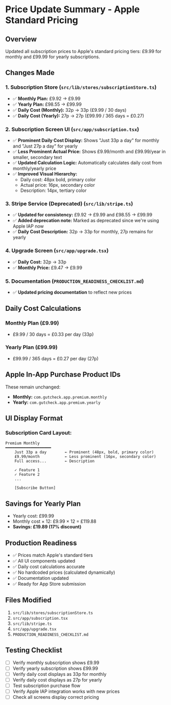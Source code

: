 # Price Update Summary - Apple Standard Pricing

## Overview
Updated all subscription prices to Apple's standard pricing tiers: £9.99 for monthly and £99.99 for yearly subscriptions.

## Changes Made

### 1. Subscription Store (`src/lib/stores/subscriptionStore.ts`)
- ✅ **Monthly Plan:** £9.92 → £9.99
- ✅ **Yearly Plan:** £98.55 → £99.99
- ✅ **Daily Cost (Monthly):** 32p → 33p (£9.99 / 30 days)
- ✅ **Daily Cost (Yearly):** 27p → 27p (£99.99 / 365 days = £0.27)

### 2. Subscription Screen UI (`src/app/subscription.tsx`)
- ✅ **Prominent Daily Cost Display:** Shows "Just 33p a day" for monthly and "Just 27p a day" for yearly
- ✅ **Less Prominent Actual Price:** Shows £9.99/month and £99.99/year in smaller, secondary text
- ✅ **Updated Calculation Logic:** Automatically calculates daily cost from monthly/yearly price
- ✅ **Improved Visual Hierarchy:** 
  - Daily cost: 48px bold, primary color
  - Actual price: 16px, secondary color
  - Description: 14px, tertiary color

### 3. Stripe Service (Deprecated) (`src/lib/stripe.ts`)
- ✅ **Updated for consistency:** £9.92 → £9.99 and £98.55 → £99.99
- ✅ **Added deprecation note:** Marked as deprecated since we're using Apple IAP now
- ✅ **Daily Cost Description:** 32p → 33p for monthly, 27p remains for yearly

### 4. Upgrade Screen (`src/app/upgrade.tsx`)
- ✅ **Daily Cost:** 32p → 33p
- ✅ **Monthly Price:** £9.47 → £9.99

### 5. Documentation (`PRODUCTION_READINESS_CHECKLIST.md`)
- ✅ **Updated pricing documentation** to reflect new prices

## Daily Cost Calculations

### Monthly Plan (£9.99)
- £9.99 / 30 days = £0.33 per day (33p)

### Yearly Plan (£99.99)
- £99.99 / 365 days = £0.27 per day (27p)

## Apple In-App Purchase Product IDs
These remain unchanged:
- **Monthly:** `com.gutcheck.app.premium.monthly`
- **Yearly:** `com.gutcheck.app.premium.yearly`

## UI Display Format

### Subscription Card Layout:
```
Premium Monthly
━━━━━━━━━━━━━━━━━━━━
    Just 33p a day        ← Prominent (48px, bold, primary color)
    £9.99/month           ← Less prominent (16px, secondary color)
    Full access...        ← Description
    
    ✓ Feature 1
    ✓ Feature 2
    ...
    
    [Subscribe Button]
```

## Savings for Yearly Plan
- Yearly cost: £99.99
- Monthly cost × 12: £9.99 × 12 = £119.88
- **Savings: £19.89 (17% discount)**

## Production Readiness
- ✅ Prices match Apple's standard tiers
- ✅ All UI components updated
- ✅ Daily cost calculations accurate
- ✅ No hardcoded prices (calculated dynamically)
- ✅ Documentation updated
- ✅ Ready for App Store submission

## Files Modified
1. `src/lib/stores/subscriptionStore.ts`
2. `src/app/subscription.tsx`
3. `src/lib/stripe.ts`
4. `src/app/upgrade.tsx`
5. `PRODUCTION_READINESS_CHECKLIST.md`

## Testing Checklist
- [ ] Verify monthly subscription shows £9.99
- [ ] Verify yearly subscription shows £99.99
- [ ] Verify daily cost displays as 33p for monthly
- [ ] Verify daily cost displays as 27p for yearly
- [ ] Test subscription purchase flow
- [ ] Verify Apple IAP integration works with new prices
- [ ] Check all screens display correct pricing
